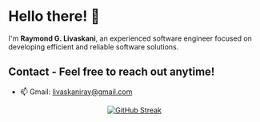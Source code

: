 # Hello there! 👋

I'm **Raymond G. Livaskani**, an experienced software engineer focused on developing efficient and reliable software solutions.

## Contact - Feel free to reach out anytime!

- 📫 Gmail: [livaskaniray@gmail.com](mailto:livaskaniray@gmail.com)
<p align="center">
  <tr>
    <td align="center" style="padding=0;width=50%;">
<a href="https://git.io/streak-stats"><img src="https://streak-stats.demolab.com?user=rliva&theme=highcontrast&hide_border=true&border_radius=4.6" alt="GitHub Streak" /></a>
    </td>
  </tr>
</p>
